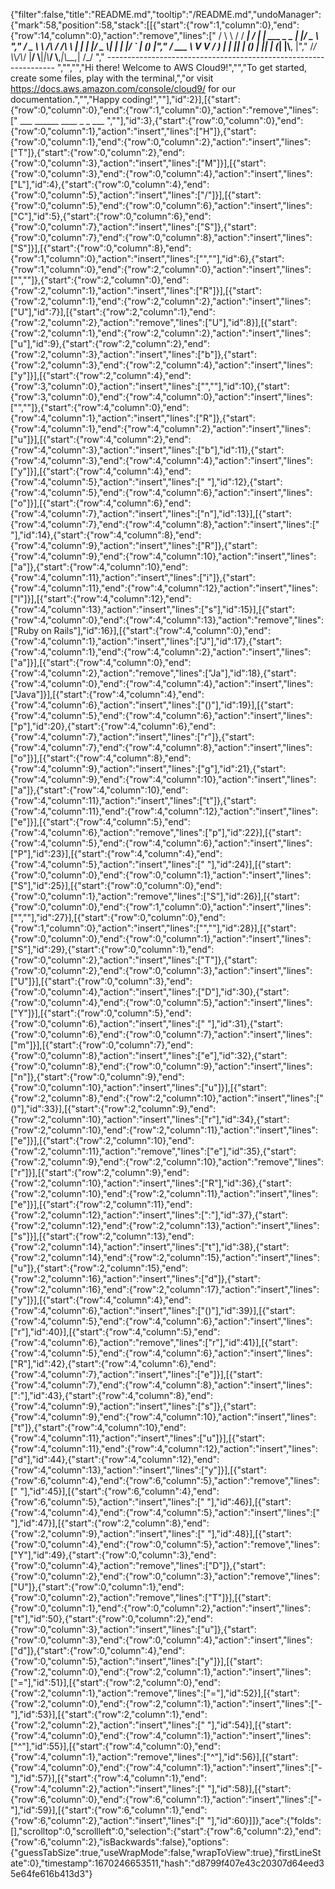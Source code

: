 {"filter":false,"title":"README.md","tooltip":"/README.md","undoManager":{"mark":58,"position":58,"stack":[[{"start":{"row":1,"column":0},"end":{"row":14,"column":0},"action":"remove","lines":["        / \\ \\      / / ___|   / ___| | ___  _   _  __| |/ _ \\ ","       / _ \\ \\ /\\ / /\\___ \\  | |   | |/ _ \\| | | |/ _` | (_) |","      / ___ \\ V  V /  ___) | | |___| | (_) | |_| | (_| |\\__, |","     /_/   \\_\\_/\\_/  |____/   \\____|_|\\___/ \\__,_|\\__,_|  /_/ "," ----------------------------------------------------------------- ","","","Hi there! Welcome to AWS Cloud9!","","To get started, create some files, play with the terminal,","or visit https://docs.aws.amazon.com/console/cloud9/ for our documentation.","","Happy coding!",""],"id":2}],[{"start":{"row":0,"column":0},"end":{"row":1,"column":0},"action":"remove","lines":["         ___        ______     ____ _                 _  ___  ",""],"id":3},{"start":{"row":0,"column":0},"end":{"row":0,"column":1},"action":"insert","lines":["H"]},{"start":{"row":0,"column":1},"end":{"row":0,"column":2},"action":"insert","lines":["T"]},{"start":{"row":0,"column":2},"end":{"row":0,"column":3},"action":"insert","lines":["M"]}],[{"start":{"row":0,"column":3},"end":{"row":0,"column":4},"action":"insert","lines":["L"],"id":4},{"start":{"row":0,"column":4},"end":{"row":0,"column":5},"action":"insert","lines":["/"]}],[{"start":{"row":0,"column":5},"end":{"row":0,"column":6},"action":"insert","lines":["C"],"id":5},{"start":{"row":0,"column":6},"end":{"row":0,"column":7},"action":"insert","lines":["S"]},{"start":{"row":0,"column":7},"end":{"row":0,"column":8},"action":"insert","lines":["S"]}],[{"start":{"row":0,"column":8},"end":{"row":1,"column":0},"action":"insert","lines":["",""],"id":6},{"start":{"row":1,"column":0},"end":{"row":2,"column":0},"action":"insert","lines":["",""]},{"start":{"row":2,"column":0},"end":{"row":2,"column":1},"action":"insert","lines":["R"]}],[{"start":{"row":2,"column":1},"end":{"row":2,"column":2},"action":"insert","lines":["U"],"id":7}],[{"start":{"row":2,"column":1},"end":{"row":2,"column":2},"action":"remove","lines":["U"],"id":8}],[{"start":{"row":2,"column":1},"end":{"row":2,"column":2},"action":"insert","lines":["u"],"id":9},{"start":{"row":2,"column":2},"end":{"row":2,"column":3},"action":"insert","lines":["b"]},{"start":{"row":2,"column":3},"end":{"row":2,"column":4},"action":"insert","lines":["y"]}],[{"start":{"row":2,"column":4},"end":{"row":3,"column":0},"action":"insert","lines":["",""],"id":10},{"start":{"row":3,"column":0},"end":{"row":4,"column":0},"action":"insert","lines":["",""]},{"start":{"row":4,"column":0},"end":{"row":4,"column":1},"action":"insert","lines":["R"]},{"start":{"row":4,"column":1},"end":{"row":4,"column":2},"action":"insert","lines":["u"]}],[{"start":{"row":4,"column":2},"end":{"row":4,"column":3},"action":"insert","lines":["b"],"id":11},{"start":{"row":4,"column":3},"end":{"row":4,"column":4},"action":"insert","lines":["y"]}],[{"start":{"row":4,"column":4},"end":{"row":4,"column":5},"action":"insert","lines":[" "],"id":12},{"start":{"row":4,"column":5},"end":{"row":4,"column":6},"action":"insert","lines":["o"]}],[{"start":{"row":4,"column":6},"end":{"row":4,"column":7},"action":"insert","lines":["n"],"id":13}],[{"start":{"row":4,"column":7},"end":{"row":4,"column":8},"action":"insert","lines":[" "],"id":14},{"start":{"row":4,"column":8},"end":{"row":4,"column":9},"action":"insert","lines":["R"]},{"start":{"row":4,"column":9},"end":{"row":4,"column":10},"action":"insert","lines":["a"]},{"start":{"row":4,"column":10},"end":{"row":4,"column":11},"action":"insert","lines":["i"]},{"start":{"row":4,"column":11},"end":{"row":4,"column":12},"action":"insert","lines":["l"]}],[{"start":{"row":4,"column":12},"end":{"row":4,"column":13},"action":"insert","lines":["s"],"id":15}],[{"start":{"row":4,"column":0},"end":{"row":4,"column":13},"action":"remove","lines":["Ruby on Rails"],"id":16}],[{"start":{"row":4,"column":0},"end":{"row":4,"column":1},"action":"insert","lines":["J"],"id":17},{"start":{"row":4,"column":1},"end":{"row":4,"column":2},"action":"insert","lines":["a"]}],[{"start":{"row":4,"column":0},"end":{"row":4,"column":2},"action":"remove","lines":["Ja"],"id":18},{"start":{"row":4,"column":0},"end":{"row":4,"column":4},"action":"insert","lines":["Java"]}],[{"start":{"row":4,"column":4},"end":{"row":4,"column":6},"action":"insert","lines":["()"],"id":19}],[{"start":{"row":4,"column":5},"end":{"row":4,"column":6},"action":"insert","lines":["p"],"id":20},{"start":{"row":4,"column":6},"end":{"row":4,"column":7},"action":"insert","lines":["r"]},{"start":{"row":4,"column":7},"end":{"row":4,"column":8},"action":"insert","lines":["o"]}],[{"start":{"row":4,"column":8},"end":{"row":4,"column":9},"action":"insert","lines":["g"],"id":21},{"start":{"row":4,"column":9},"end":{"row":4,"column":10},"action":"insert","lines":["a"]},{"start":{"row":4,"column":10},"end":{"row":4,"column":11},"action":"insert","lines":["t"]},{"start":{"row":4,"column":11},"end":{"row":4,"column":12},"action":"insert","lines":["e"]}],[{"start":{"row":4,"column":5},"end":{"row":4,"column":6},"action":"remove","lines":["p"],"id":22}],[{"start":{"row":4,"column":5},"end":{"row":4,"column":6},"action":"insert","lines":["P"],"id":23}],[{"start":{"row":4,"column":4},"end":{"row":4,"column":5},"action":"insert","lines":[" "],"id":24}],[{"start":{"row":0,"column":0},"end":{"row":0,"column":1},"action":"insert","lines":["S"],"id":25}],[{"start":{"row":0,"column":0},"end":{"row":0,"column":1},"action":"remove","lines":["S"],"id":26}],[{"start":{"row":0,"column":0},"end":{"row":1,"column":0},"action":"insert","lines":["",""],"id":27}],[{"start":{"row":0,"column":0},"end":{"row":1,"column":0},"action":"insert","lines":["",""],"id":28}],[{"start":{"row":0,"column":0},"end":{"row":0,"column":1},"action":"insert","lines":["S"],"id":29},{"start":{"row":0,"column":1},"end":{"row":0,"column":2},"action":"insert","lines":["T"]},{"start":{"row":0,"column":2},"end":{"row":0,"column":3},"action":"insert","lines":["U"]}],[{"start":{"row":0,"column":3},"end":{"row":0,"column":4},"action":"insert","lines":["D"],"id":30},{"start":{"row":0,"column":4},"end":{"row":0,"column":5},"action":"insert","lines":["Y"]}],[{"start":{"row":0,"column":5},"end":{"row":0,"column":6},"action":"insert","lines":[" "],"id":31},{"start":{"row":0,"column":6},"end":{"row":0,"column":7},"action":"insert","lines":["m"]}],[{"start":{"row":0,"column":7},"end":{"row":0,"column":8},"action":"insert","lines":["e"],"id":32},{"start":{"row":0,"column":8},"end":{"row":0,"column":9},"action":"insert","lines":["n"]},{"start":{"row":0,"column":9},"end":{"row":0,"column":10},"action":"insert","lines":["u"]}],[{"start":{"row":2,"column":8},"end":{"row":2,"column":10},"action":"insert","lines":["()"],"id":33}],[{"start":{"row":2,"column":9},"end":{"row":2,"column":10},"action":"insert","lines":["r"],"id":34},{"start":{"row":2,"column":10},"end":{"row":2,"column":11},"action":"insert","lines":["e"]}],[{"start":{"row":2,"column":10},"end":{"row":2,"column":11},"action":"remove","lines":["e"],"id":35},{"start":{"row":2,"column":9},"end":{"row":2,"column":10},"action":"remove","lines":["r"]}],[{"start":{"row":2,"column":9},"end":{"row":2,"column":10},"action":"insert","lines":["R"],"id":36},{"start":{"row":2,"column":10},"end":{"row":2,"column":11},"action":"insert","lines":["e"]}],[{"start":{"row":2,"column":11},"end":{"row":2,"column":12},"action":"insert","lines":[":"],"id":37},{"start":{"row":2,"column":12},"end":{"row":2,"column":13},"action":"insert","lines":["s"]}],[{"start":{"row":2,"column":13},"end":{"row":2,"column":14},"action":"insert","lines":["t"],"id":38},{"start":{"row":2,"column":14},"end":{"row":2,"column":15},"action":"insert","lines":["u"]},{"start":{"row":2,"column":15},"end":{"row":2,"column":16},"action":"insert","lines":["d"]},{"start":{"row":2,"column":16},"end":{"row":2,"column":17},"action":"insert","lines":["y"]}],[{"start":{"row":4,"column":4},"end":{"row":4,"column":6},"action":"insert","lines":["()"],"id":39}],[{"start":{"row":4,"column":5},"end":{"row":4,"column":6},"action":"insert","lines":["r"],"id":40}],[{"start":{"row":4,"column":5},"end":{"row":4,"column":6},"action":"remove","lines":["r"],"id":41}],[{"start":{"row":4,"column":5},"end":{"row":4,"column":6},"action":"insert","lines":["R"],"id":42},{"start":{"row":4,"column":6},"end":{"row":4,"column":7},"action":"insert","lines":["e"]}],[{"start":{"row":4,"column":7},"end":{"row":4,"column":8},"action":"insert","lines":[":"],"id":43},{"start":{"row":4,"column":8},"end":{"row":4,"column":9},"action":"insert","lines":["s"]},{"start":{"row":4,"column":9},"end":{"row":4,"column":10},"action":"insert","lines":["t"]},{"start":{"row":4,"column":10},"end":{"row":4,"column":11},"action":"insert","lines":["u"]}],[{"start":{"row":4,"column":11},"end":{"row":4,"column":12},"action":"insert","lines":["d"],"id":44},{"start":{"row":4,"column":12},"end":{"row":4,"column":13},"action":"insert","lines":["y"]}],[{"start":{"row":6,"column":4},"end":{"row":6,"column":5},"action":"remove","lines":[" "],"id":45}],[{"start":{"row":6,"column":4},"end":{"row":6,"column":5},"action":"insert","lines":[" "],"id":46}],[{"start":{"row":4,"column":4},"end":{"row":4,"column":5},"action":"insert","lines":[" "],"id":47}],[{"start":{"row":2,"column":8},"end":{"row":2,"column":9},"action":"insert","lines":[" "],"id":48}],[{"start":{"row":0,"column":4},"end":{"row":0,"column":5},"action":"remove","lines":["Y"],"id":49},{"start":{"row":0,"column":3},"end":{"row":0,"column":4},"action":"remove","lines":["D"]},{"start":{"row":0,"column":2},"end":{"row":0,"column":3},"action":"remove","lines":["U"]},{"start":{"row":0,"column":1},"end":{"row":0,"column":2},"action":"remove","lines":["T"]}],[{"start":{"row":0,"column":1},"end":{"row":0,"column":2},"action":"insert","lines":["t"],"id":50},{"start":{"row":0,"column":2},"end":{"row":0,"column":3},"action":"insert","lines":["u"]},{"start":{"row":0,"column":3},"end":{"row":0,"column":4},"action":"insert","lines":["d"]},{"start":{"row":0,"column":4},"end":{"row":0,"column":5},"action":"insert","lines":["y"]}],[{"start":{"row":2,"column":0},"end":{"row":2,"column":1},"action":"insert","lines":["="],"id":51}],[{"start":{"row":2,"column":0},"end":{"row":2,"column":1},"action":"remove","lines":["="],"id":52}],[{"start":{"row":2,"column":0},"end":{"row":2,"column":1},"action":"insert","lines":["-"],"id":53}],[{"start":{"row":2,"column":1},"end":{"row":2,"column":2},"action":"insert","lines":[" "],"id":54}],[{"start":{"row":4,"column":0},"end":{"row":4,"column":1},"action":"insert","lines":["^"],"id":55}],[{"start":{"row":4,"column":0},"end":{"row":4,"column":1},"action":"remove","lines":["^"],"id":56}],[{"start":{"row":4,"column":0},"end":{"row":4,"column":1},"action":"insert","lines":["-"],"id":57}],[{"start":{"row":4,"column":1},"end":{"row":4,"column":2},"action":"insert","lines":[" "],"id":58}],[{"start":{"row":6,"column":0},"end":{"row":6,"column":1},"action":"insert","lines":["-"],"id":59}],[{"start":{"row":6,"column":1},"end":{"row":6,"column":2},"action":"insert","lines":[" "],"id":60}]]},"ace":{"folds":[],"scrolltop":0,"scrollleft":0,"selection":{"start":{"row":6,"column":2},"end":{"row":6,"column":2},"isBackwards":false},"options":{"guessTabSize":true,"useWrapMode":false,"wrapToView":true},"firstLineState":0},"timestamp":1670246653511,"hash":"d8799f407e43c20307d64eed35e64fe616b413d3"}